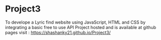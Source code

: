 # Project3
To develope a Lyric find website using JavaScript, HTML and CSS by integrating a basic free to use API
Project hosted and is available at github pages visit : https://shashanky21.github.io/Project3/
